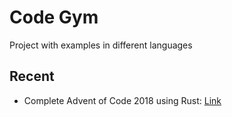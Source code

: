 # Code Gym

Project with examples in different languages

## Recent

- Complete Advent of Code 2018 using Rust: [Link](./rust/advent_of_code_18)

